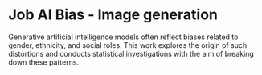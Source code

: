 # Job AI Bias - Image generation
Generative artificial intelligence models often reflect biases related to gender, ethnicity, and social roles. This work explores the origin of such distortions and conducts statistical investigations with the aim of breaking down these patterns.

